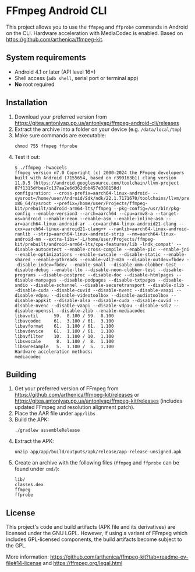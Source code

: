 # FFmpeg Android CLI

This project allows you to use the `ffmpeg` and `ffprobe` commands in Android on the CLI.
Hardware acceleration with MediaCodec is enabled. Based on https://github.com/arthenica/ffmpeg-kit.

## System requirements

- Android 4.1 or later (API level 16+)
- Shell access (`adb shell`, serial port or terminal app)
- **No** root required

## Installation

1. Download your preferred version from https://gitea.antonlyap.pp.ua/antonlyap/ffmpeg-android-cli/releases
2. Extract the archive into a folder on your device (e.g. `/data/local/tmp`)
3. Make sure commands are executable:
    ```shell
    chmod 755 ffmpeg ffprobe
    ```
4. Test it out:
    ```
    $ ./ffmpeg -hwaccels                                       
    ffmpeg version n7.0 Copyright (c) 2000-2024 the FFmpeg developers
    built with Android (7155654, based on r399163b1) clang version 11.0.5 (https://android.googlesource.com/toolchain/llvm-project 87f1315dfbea7c137aa2e6d362dbb457e388158d)
    configuration: --cross-prefix=aarch64-linux-android- --sysroot=/home/user/Android/Sdk/ndk/22.1.7171670/toolchains/llvm/prebuilt/linux-x86_64/sysroot --prefix=/home/user/Projects/ffmpeg-kit/prebuilt/android-arm64-lts/ffmpeg --pkg-config=/usr/bin/pkg-config --enable-version3 --arch=aarch64 --cpu=armv8-a --target-os=android --enable-neon --enable-asm --enable-inline-asm --ar=aarch64-linux-android-ar --cc=aarch64-linux-android21-clang --cxx=aarch64-linux-android21-clang++ --ranlib=aarch64-linux-android-ranlib --strip=aarch64-linux-android-strip --nm=aarch64-linux-android-nm --extra-libs='-L/home/user/Projects/ffmpeg-kit/prebuilt/android-arm64-lts/cpu-features/lib -lndk_compat' --disable-autodetect --enable-cross-compile --enable-pic --enable-jni --enable-optimizations --enable-swscale --disable-static --enable-shared --enable-pthreads --enable-v4l2-m2m --disable-outdev=fbdev --disable-indev=fbdev --enable-small --disable-xmm-clobber-test --disable-debug --enable-lto --disable-neon-clobber-test --disable-programs --disable-postproc --disable-doc --disable-htmlpages --disable-manpages --disable-podpages --disable-txtpages --disable-sndio --disable-schannel --disable-securetransport --disable-xlib --disable-cuda --disable-cuvid --disable-nvenc --disable-vaapi --disable-vdpau --disable-videotoolbox --disable-audiotoolbox --disable-appkit --disable-alsa --disable-cuda --disable-cuvid --disable-nvenc --disable-vaapi --disable-vdpau --disable-sdl2 --disable-openssl --disable-zlib --enable-mediacodec
    libavutil      59.  8.100 / 59.  8.100
    libavcodec     61.  3.100 / 61.  3.100
    libavformat    61.  1.100 / 61.  1.100
    libavdevice    61.  1.100 / 61.  1.100
    libavfilter    10.  1.100 / 10.  1.100
    libswscale      8.  1.100 /  8.  1.100
    libswresample   5.  1.100 /  5.  1.100
    Hardware acceleration methods:
    mediacodec

    ```

## Building

1. Get your preferred version of FFmpeg from https://github.com/arthenica/ffmpeg-kit/releases
    or https://gitea.antonlyap.pp.ua/antonlyap/ffmpeg-kit/releases (includes updated FFmpeg and
    resolution alignment patch).
2. Place the AAR file under `app/libs`
3. Build the APK:
    ```shell
    ./gradlew assembleRelease
    ```
4. Extract the APK:
    ```shell
    unzip app/app/build/outputs/apk/release/app-release-unsigned.apk
    ```
5. Create an archive with the following files (`ffmpeg` and `ffprobe` can be found under `cmd/`):
    ```
    lib/
    classes.dex
    ffmpeg
    ffprobe
    ```

## License

This project's code and build artifacts (APK file and its derivatives) are licensed under the GNU LGPL.
However, if using a variant of FFmpeg which includes GPL-licensed components, the build artifacts become
subject to the GPL.

More information: https://github.com/arthenica/ffmpeg-kit?tab=readme-ov-file#14-license
and https://ffmpeg.org/legal.html
